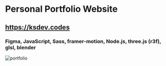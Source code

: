 # Personal Portfolio Website
## https://ksdev.codes
### Figma, JavaScript, Sass, framer-motion, Node.js, three.js (r3f), glsl, blender
![portfolio](https://user-images.githubusercontent.com/22659815/172256912-bfc6a086-80ed-405a-85d6-de572cea07c2.png)

